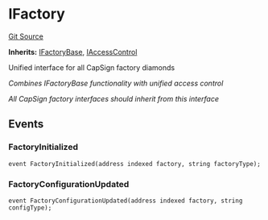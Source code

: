 # IFactory
[Git Source](https://github.com/capsign/protocol/blob/dfa6820124c5610a6bfa06329447dbae7c24bc0a/src/Diamonds/factory/IFactory.sol)

**Inherits:**
[IFactoryBase](/src/Diamonds/factory/IFactoryBase.sol/interface.IFactoryBase.md), [IAccessControl](/src/Diamonds/facets/access/IAccessControl.sol/interface.IAccessControl.md)

Unified interface for all CapSign factory diamonds

*Combines IFactoryBase functionality with unified access control*

*All CapSign factory interfaces should inherit from this interface*


## Events
### FactoryInitialized

```solidity
event FactoryInitialized(address indexed factory, string factoryType);
```

### FactoryConfigurationUpdated

```solidity
event FactoryConfigurationUpdated(address indexed factory, string configType);
```

